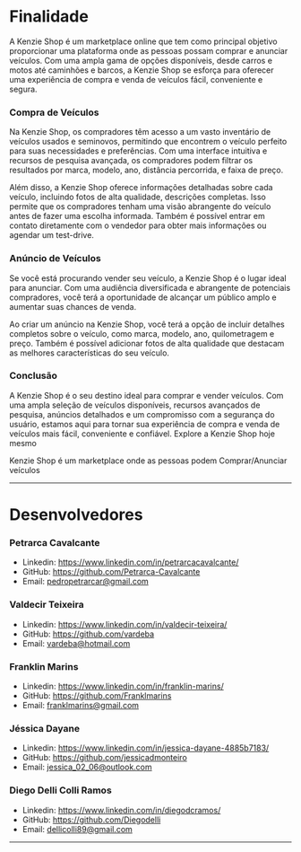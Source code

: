 # Finalidade

A Kenzie Shop é um marketplace online que tem como principal objetivo proporcionar uma plataforma onde as pessoas possam comprar e anunciar veículos. Com uma ampla gama de opções disponíveis, desde carros e motos até caminhões e barcos, a Kenzie Shop se esforça para oferecer uma experiência de compra e venda de veículos fácil, conveniente e segura.

### **Compra de Veículos**

Na Kenzie Shop, os compradores têm acesso a um vasto inventário de veículos usados e seminovos, permitindo que encontrem o veículo perfeito para suas necessidades e preferências. Com uma interface intuitiva e recursos de pesquisa avançada, os compradores podem filtrar os resultados por marca, modelo, ano, distância percorrida, e faixa de preço.

Além disso, a Kenzie Shop oferece informações detalhadas sobre cada veículo, incluindo fotos de alta qualidade, descrições completas. Isso permite que os compradores tenham uma visão abrangente do veículo antes de fazer uma escolha informada. Também é possível entrar em contato diretamente com o vendedor para obter mais informações ou agendar um test-drive.

### **Anúncio de Veículos**

Se você está procurando vender seu veículo, a Kenzie Shop é o lugar ideal para anunciar. Com uma audiência diversificada e abrangente de potenciais compradores, você terá a oportunidade de alcançar um público amplo e aumentar suas chances de venda.

Ao criar um anúncio na Kenzie Shop, você terá a opção de incluir detalhes completos sobre o veículo, como marca, modelo, ano, quilometragem e preço. Também é possível adicionar fotos de alta qualidade que destacam as melhores características do seu veículo.

### **Conclusão**

A Kenzie Shop é o seu destino ideal para comprar e vender veículos. Com uma ampla seleção de veículos disponíveis, recursos avançados de pesquisa, anúncios detalhados e um compromisso com a segurança do usuário, estamos aqui para tornar sua experiência de compra e venda de veículos mais fácil, conveniente e confiável. Explore a Kenzie Shop hoje mesmo

Kenzie Shop é um marketplace onde as pessoas podem Comprar/Anunciar veículos


----


# Desenvolvedores

### Petrarca Cavalcante

- Linkedin: https://www.linkedin.com/in/petrarcacavalcante/
- GitHub:  https://github.com/Petrarca-Cavalcante
- Email: pedropetrarcar@gmail.com

### Valdecir Teixeira

- Linkedin: https://www.linkedin.com/in/valdecir-teixeira/
- GitHub: https://github.com/vardeba
- Email: vardeba@hotmail.com

### Franklin Marins

- Linkedin: https://www.linkedin.com/in/franklin-marins/
- GitHub: https://github.com/Franklmarins
- Email: franklmarins@gmail.com

### Jéssica Dayane

- Linkedin: https://www.linkedin.com/in/jessica-dayane-4885b7183/
- GitHub: https://github.com/jessicadmonteiro
- Email: jessica_02_06@outlook.com

### Diego Delli Colli Ramos

- Linkedin:  https://www.linkedin.com/in/diegodcramos/
- GitHub:  https://github.com/Diegodelli
- Email:  dellicolli89@gmail.com

---
